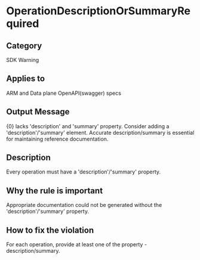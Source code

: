 # OperationDescriptionOrSummaryRequired

## Category

SDK Warning

## Applies to

ARM and Data plane OpenAPI(swagger) specs

## Output Message

{0} lacks 'description' and 'summary' property. Consider adding a 'description'/'summary' element. Accurate description/summary is essential for maintaining reference documentation.

## Description

Every operation must have a 'description'/'summary' property.

## Why the rule is important

Appropriate documentation could not be generated without the 'description'/'summary' property.

## How to fix the violation

For each operation, provide at least one of the property - description/summary.
